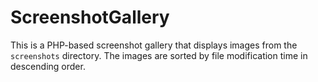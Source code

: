 # ScreenshotGallery
This is a PHP-based screenshot gallery that displays images from the `screenshots` directory. The images are sorted by file modification time in descending order.
